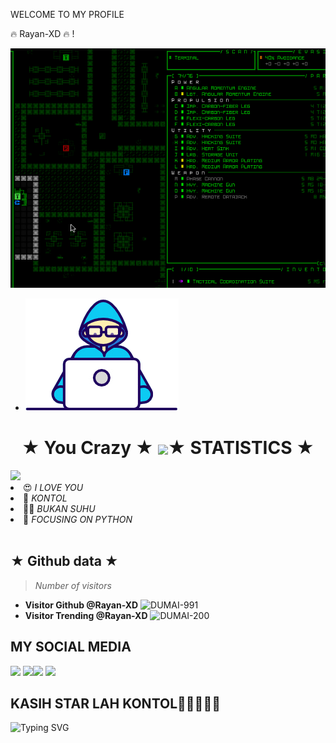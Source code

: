 WELCOME TO MY PROFILE

🔥 Rayan-XD 🔥
 ! 

![Alt text](https://github.com/MRVIVEK-CODER/MRVIVEK-CODER/raw/main/md7Oqrf.gif)

- ![Alt text](https://github.com/MRVIVEK-CODER/MRVIVEK-CODER/raw/main/Developer.gif)

<!--
**Naim75o/Naim75o** is a ✨ _special_ ✨ repository because its `README.md` (this file) appears on your GitHub profile.





Here are some ideas to get you started:

- 🔭 I’m currently working on ...
- 🌱 I’m currently learning ...
- 👯 I’m looking to collaborate on ...
- 🤔 I’m looking for help with ...
- 💬 Ask me about ...
- 📫 How to reach me: ...
- 😄 Pronouns: ...
- ⚡ Fun fact: ...
-->


</p>
<h1 align="center">★ You Crazy ★ <img src="https://github.com/mitul3737/mitul3737/blob/main/mituls code.gif"
<h1 align="center">★ STATISTICS ★</i></b></h3>
<a href="https://github.com/Hunter-alamin"><img width=550 src="https://github-profile-trophy.vercel.app/?username=Hunter-alamin&theme=dracula&no-frame=true&title=Followers,Stars,Commit,Repository,Issues"/></a>
<li> 😍 <i> I LOVE YOU</i></li>
<li> 🌚 <i> KONTOL</i></li>
<li> 👩‍💻 <i> BUKAN SUHU</i></li>
<li> 🌟 <i> FOCUSING ON PYTHON</i></li><br>

## ★ Github data ★
>
> *Number of visitors*
* **Visitor Github @Rayan-XD**
![DUMAI-991](https://komarev.com/ghpvc/?username=Dumai-991&color=green)
* **Visitor Trending @Rayan-XD**
![DUMAI-200](https://komarev.com/ghpvc/?username=Dumai-200&color=blue)
>
## MY SOCIAL MEDIA
[![](https://img.shields.io/badge/Github-black?logo=Github&logoColor=black&labelColor=white)](https://github.com/Rayan-XD)[]()
[![](https://img.shields.io/badge/Facebook-blue?logo=Facebook&logoColor=blue&labelColor=white)](https://www.facebook.com/mas.rayan.xd)[![](https://img.shields.io/badge/Instagram-red?logo=Instagram&logoColor=red&labelColor=white)](https://www.instagram.com/rayan.xd.1) [![](https://img.shields.io/badge/Whatsapp-CHAT-red?logo=Whatsapp&logoColor=Brightgreen&labelColor=white)](https://wa.me/6285852768706?text=Hallo+author+noob)
## KASIH STAR LAH KONTOL🌟🌟🌟🌟🌟
![Typing SVG](https://readme-typing-svg.herokuapp.com?lines=Follow+Rayan-XD❤️....!+)
